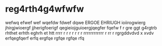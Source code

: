 # reg4rth4g4wfwfw
wefwq
efwef
wef
wqefdw
fdwef
dqwe ERGOE EHRIUGH ioiirogwierg jhirgjwioergf jjherigfoerigf qegieiojguioergjqegfer
fqefw f 
r gre ggt g4rgtrb   rhthet erhth eghrh et htt
rrrr
r
r
r
r
r
r
r
rrrrrrrrrrrr
r
rr
r
rgrgddvdvd x xvdv
erfqegfqerf
erfq
ergfqe
rgfqe
rgfqe
rfq

